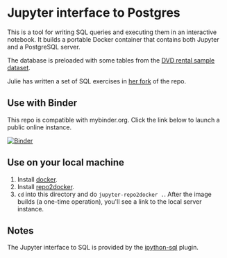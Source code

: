 # Jupyter interface to Postgres

This is a tool for writing SQL queries and executing them in an interactive notebook. It builds a portable Docker container that contains both Jupyter and a PostgreSQL server.

The database is preloaded with some tables from the [DVD rental sample dataset](http://www.postgresqltutorial.com/postgresql-sample-database/).

Julie has written a set of SQL exercises in [her fork](https://github.com/julizhu/sql-training-tool/) of the repo.

## Use with Binder

This repo is compatible with mybinder.org. Click the link below to launch a public online instance.

[![Binder](https://mybinder.org/badge_logo.svg)](https://mybinder.org/v2/gh/baldwint/binder-postgres/postgres)

## Use on your local machine

1. Install [docker](https://store.docker.com/editions/community/docker-ce-desktop-mac).
2. Install [repo2docker](https://repo2docker.readthedocs.io/en/latest/install.html).
3. `cd` into this directory and do `jupyter-repo2docker .`. After the image builds (a one-time operation), you'll see a link to the local server instance.

## Notes

The Jupyter interface to SQL is provided by the [ipython-sql](https://github.com/catherinedevlin/ipython-sql) plugin.
